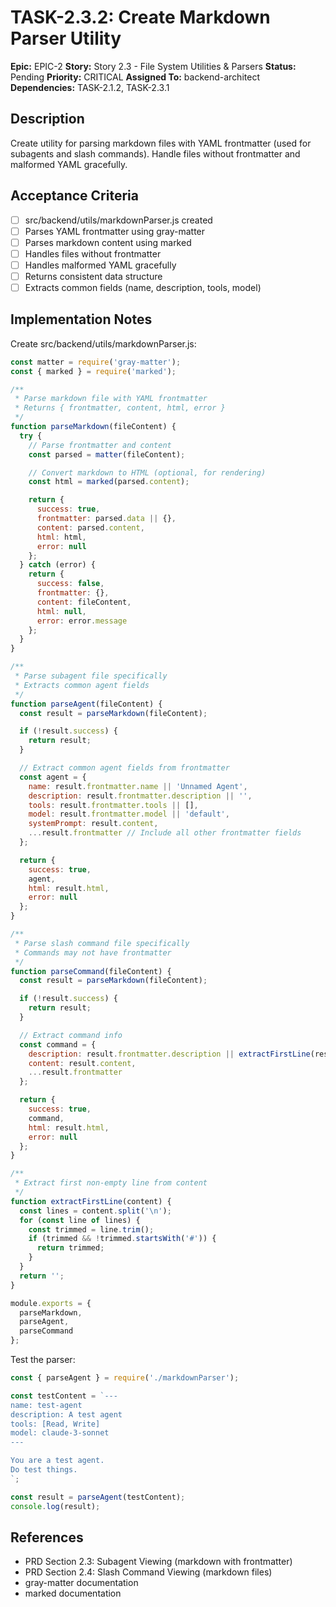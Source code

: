 # TASK-2.3.2: Create Markdown Parser Utility

**Epic:** EPIC-2
**Story:** Story 2.3 - File System Utilities & Parsers
**Status:** Pending
**Priority:** CRITICAL
**Assigned To:** backend-architect
**Dependencies:** TASK-2.1.2, TASK-2.3.1

## Description

Create utility for parsing markdown files with YAML frontmatter (used for subagents and slash commands). Handle files without frontmatter and malformed YAML gracefully.

## Acceptance Criteria

- [ ] src/backend/utils/markdownParser.js created
- [ ] Parses YAML frontmatter using gray-matter
- [ ] Parses markdown content using marked
- [ ] Handles files without frontmatter
- [ ] Handles malformed YAML gracefully
- [ ] Returns consistent data structure
- [ ] Extracts common fields (name, description, tools, model)

## Implementation Notes

Create src/backend/utils/markdownParser.js:

```javascript
const matter = require('gray-matter');
const { marked } = require('marked');

/**
 * Parse markdown file with YAML frontmatter
 * Returns { frontmatter, content, html, error }
 */
function parseMarkdown(fileContent) {
  try {
    // Parse frontmatter and content
    const parsed = matter(fileContent);

    // Convert markdown to HTML (optional, for rendering)
    const html = marked(parsed.content);

    return {
      success: true,
      frontmatter: parsed.data || {},
      content: parsed.content,
      html: html,
      error: null
    };
  } catch (error) {
    return {
      success: false,
      frontmatter: {},
      content: fileContent,
      html: null,
      error: error.message
    };
  }
}

/**
 * Parse subagent file specifically
 * Extracts common agent fields
 */
function parseAgent(fileContent) {
  const result = parseMarkdown(fileContent);

  if (!result.success) {
    return result;
  }

  // Extract common agent fields from frontmatter
  const agent = {
    name: result.frontmatter.name || 'Unnamed Agent',
    description: result.frontmatter.description || '',
    tools: result.frontmatter.tools || [],
    model: result.frontmatter.model || 'default',
    systemPrompt: result.content,
    ...result.frontmatter // Include all other frontmatter fields
  };

  return {
    success: true,
    agent,
    html: result.html,
    error: null
  };
}

/**
 * Parse slash command file specifically
 * Commands may not have frontmatter
 */
function parseCommand(fileContent) {
  const result = parseMarkdown(fileContent);

  if (!result.success) {
    return result;
  }

  // Extract command info
  const command = {
    description: result.frontmatter.description || extractFirstLine(result.content),
    content: result.content,
    ...result.frontmatter
  };

  return {
    success: true,
    command,
    html: result.html,
    error: null
  };
}

/**
 * Extract first non-empty line from content
 */
function extractFirstLine(content) {
  const lines = content.split('\n');
  for (const line of lines) {
    const trimmed = line.trim();
    if (trimmed && !trimmed.startsWith('#')) {
      return trimmed;
    }
  }
  return '';
}

module.exports = {
  parseMarkdown,
  parseAgent,
  parseCommand
};
```

Test the parser:
```javascript
const { parseAgent } = require('./markdownParser');

const testContent = `---
name: test-agent
description: A test agent
tools: [Read, Write]
model: claude-3-sonnet
---

You are a test agent.
Do test things.
`;

const result = parseAgent(testContent);
console.log(result);
```

## References

- PRD Section 2.3: Subagent Viewing (markdown with frontmatter)
- PRD Section 2.4: Slash Command Viewing (markdown files)
- gray-matter documentation
- marked documentation
